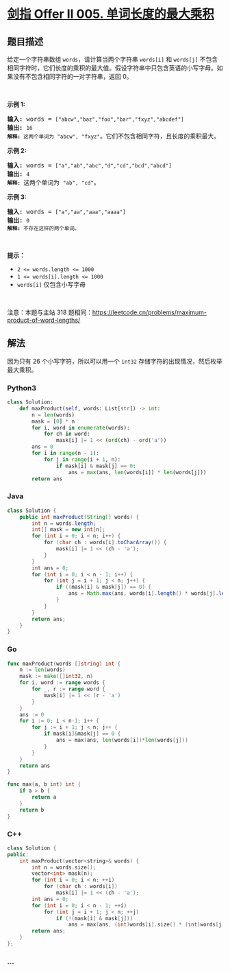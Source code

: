 # [剑指 Offer II 005. 单词长度的最大乘积](https://leetcode.cn/problems/aseY1I)

## 题目描述

<!-- 这里写题目描述 -->

<p>给定一个字符串数组&nbsp;<code>words</code>，请计算当两个字符串 <code>words[i]</code> 和 <code>words[j]</code> 不包含相同字符时，它们长度的乘积的最大值。假设字符串中只包含英语的小写字母。如果没有不包含相同字符的一对字符串，返回 0。</p>

<p>&nbsp;</p>

<p><strong>示例&nbsp;1:</strong></p>

<pre>
<strong>输入:</strong> words = <code>[&quot;abcw&quot;,&quot;baz&quot;,&quot;foo&quot;,&quot;bar&quot;,&quot;fxyz&quot;,&quot;abcdef&quot;]</code>
<strong>输出: </strong><code>16 
<strong>解释:</strong> 这两个单词为<strong> </strong></code><code>&quot;abcw&quot;, &quot;fxyz&quot;</code>。它们不包含相同字符，且长度的乘积最大。</pre>

<p><strong>示例 2:</strong></p>

<pre>
<strong>输入:</strong> words = <code>[&quot;a&quot;,&quot;ab&quot;,&quot;abc&quot;,&quot;d&quot;,&quot;cd&quot;,&quot;bcd&quot;,&quot;abcd&quot;]</code>
<strong>输出: </strong><code>4 
<strong>解释: </strong></code>这两个单词为 <code>&quot;ab&quot;, &quot;cd&quot;</code>。</pre>

<p><strong>示例 3:</strong></p>

<pre>
<strong>输入:</strong> words = <code>[&quot;a&quot;,&quot;aa&quot;,&quot;aaa&quot;,&quot;aaaa&quot;]</code>
<strong>输出: </strong><code>0 
<strong>解释: </strong>不存在这样的两个单词。</code>
</pre>

<p>&nbsp;</p>

<p><strong>提示：</strong></p>

<ul>
	<li><code>2 &lt;= words.length &lt;= 1000</code></li>
	<li><code>1 &lt;= words[i].length &lt;= 1000</code></li>
	<li><code>words[i]</code>&nbsp;仅包含小写字母</li>
</ul>

<p>&nbsp;</p>

<p><meta charset="UTF-8" />注意：本题与主站 318&nbsp;题相同：<a href="https://leetcode.cn/problems/maximum-product-of-word-lengths/">https://leetcode.cn/problems/maximum-product-of-word-lengths/</a></p>

## 解法

<!-- 这里可写通用的实现逻辑 -->

因为只有 26 个小写字符，所以可以用一个 `int32` 存储字符的出现情况，然后枚举最大乘积。

<!-- tabs:start -->

### **Python3**

<!-- 这里可写当前语言的特殊实现逻辑 -->

```python
class Solution:
    def maxProduct(self, words: List[str]) -> int:
        n = len(words)
        mask = [0] * n
        for i, word in enumerate(words):
            for ch in word:
                mask[i] |= 1 << (ord(ch) - ord('a'))
        ans = 0
        for i in range(n - 1):
            for j in range(i + 1, n):
                if mask[i] & mask[j] == 0:
                    ans = max(ans, len(words[i]) * len(words[j]))
        return ans
```

### **Java**

<!-- 这里可写当前语言的特殊实现逻辑 -->

```java
class Solution {
    public int maxProduct(String[] words) {
        int n = words.length;
        int[] mask = new int[n];
        for (int i = 0; i < n; i++) {
            for (char ch : words[i].toCharArray()) {
                mask[i] |= 1 << (ch - 'a');
            }
        }
        int ans = 0;
        for (int i = 0; i < n - 1; i++) {
            for (int j = i + 1; j < n; j++) {
                if ((mask[i] & mask[j]) == 0) {
                    ans = Math.max(ans, words[i].length() * words[j].length());
                }
            }
        }
        return ans;
    }
}
```

### **Go**

```go
func maxProduct(words []string) int {
	n := len(words)
	mask := make([]int32, n)
	for i, word := range words {
		for _, r := range word {
			mask[i] |= 1 << (r - 'a')
		}
	}
	ans := 0
	for i := 0; i < n-1; i++ {
		for j := i + 1; j < n; j++ {
			if mask[i]&mask[j] == 0 {
				ans = max(ans, len(words[i])*len(words[j]))
			}
		}
	}
	return ans
}

func max(a, b int) int {
	if a > b {
		return a
	}
	return b
}
```

### **C++**

```cpp
class Solution {
public:
    int maxProduct(vector<string>& words) {
        int n = words.size();
        vector<int> mask(n);
        for (int i = 0; i < n; ++i)
            for (char ch : words[i])
                mask[i] |= 1 << (ch - 'a');
        int ans = 0;
        for (int i = 0; i < n - 1; ++i)
            for (int j = i + 1; j < n; ++j)
                if (!(mask[i] & mask[j]))
                    ans = max(ans, (int)words[i].size() * (int)words[j].size());
        return ans;
    }
};
```

### **...**

```

```

<!-- tabs:end -->
